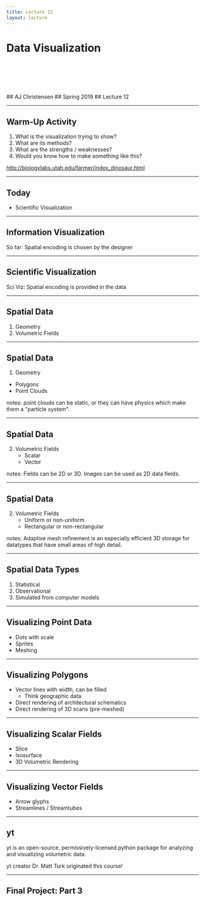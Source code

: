 ```yaml
---
title: Lecture 12
layout: lecture
---
```


<!-- .slide: class="titleslide" -->

# Data Visualization
<div style="height: 6.0em;"></div>
## AJ Christensen
## Spring 2019
## Lecture 12

---

## Warm-Up Activity

 1. What is the visualization trying to show?
 1. What are its methods?
 1. What are the strengths / weaknesses?
 1. Would you know how to make something like this?

http://biologylabs.utah.edu/farmer/index_dinosaur.html

---

## Today

 * Scientific Visualization

---

## Information Visualization

So far: Spatial encoding is chosen by the designer

---

## Scientific Visualization

Sci Viz: Spatial encoding is provided in the data

---

## Spatial Data

 1. Geometry
 1. Volumetric Fields

---

## Spatial Data

 1. Geometry
   * Polygons
   * Point Clouds

notes:
point clouds can be static, or they can have physics which make them a "particle system".

---

## Spatial Data

 2. Volumetric Fields
    * Scalar
    * Vector

notes:
Fields can be 2D or 3D. Images can be used as 2D data fields.

---

## Spatial Data

 2. Volumetric Fields
    * Uniform or non-uniform
    * Rectangular or non-rectangular

notes:
Adaptive mesh refinement is an especially efficient 3D storage for datatypes that have small areas of high detail.

---

## Spatial Data Types

 1. Statistical
 1. Observational
 1. Simulated from computer models

---

## Visualizing Point Data

 * Dots with scale
 * Sprites
 * Meshing

---

## Visualizing Polygons

 * Vector lines with width, can be filled
    * Think geographic data
 * Direct rendering of architectural schematics
 * Direct rendering of 3D scans (pre-meshed)

---

## Visualizing Scalar Fields

 * Slice
 * Isosurface
 * 3D Volumetric Rendering

---

## Visualizing Vector Fields

 * Arrow glyphs
 * Streamlines / Streamtubes

---

## yt

yt is an open-source, permissively-licensed python package for analyzing and visualizing volumetric data.

yt creator Dr. Matt Turk originated this course!

---

## Final Project: Part 3
